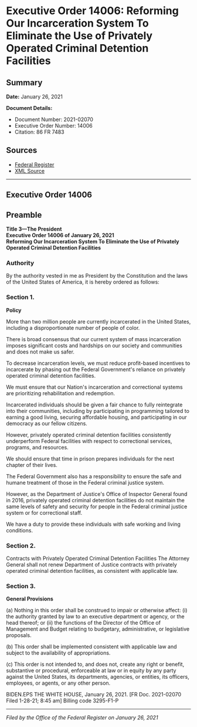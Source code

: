 # Executive Order 14006: Reforming Our Incarceration System To Eliminate the Use of Privately Operated Criminal Detention Facilities

## Summary

**Date:** January 26, 2021

**Document Details:**
- Document Number: 2021-02070
- Executive Order Number: 14006
- Citation: 86 FR 7483

## Sources
- [Federal Register](https://www.federalregister.gov/documents/2021/01/29/2021-02070/reforming-our-incarceration-system-to-eliminate-the-use-of-privately-operated-criminal-detention)
- [XML Source](https://www.federalregister.gov/documents/full_text/xml/2021/01/29/2021-02070.xml)

---

## Executive Order 14006

## Preamble

**Title 3—The President**  
**Executive Order 14006 of January 26, 2021**  
**Reforming Our Incarceration System To Eliminate the Use of Privately Operated Criminal Detention Facilities**

### Authority

By the authority vested in me as President by the Constitution and the laws of the United States of America, it is hereby ordered as follows:
### Section 1.

**Policy**

More than two million people are currently incarcerated in the United States, including a disproportionate number of people of color.

There is broad consensus that our current system of mass incarceration imposes significant costs and hardships on our society and communities and does not make us safer.

To decrease incarceration levels, we must reduce profit-based incentives to incarcerate by phasing out the Federal Government's reliance on privately operated criminal detention facilities.

We must ensure that our Nation's incarceration and correctional systems are prioritizing rehabilitation and redemption.

Incarcerated individuals should be given a fair chance to fully reintegrate into their communities, including by participating in programming tailored to earning a good living, securing affordable housing, and participating in our democracy as our fellow citizens.

However, privately operated criminal detention facilities consistently underperform Federal facilities with respect to correctional services, programs, and resources.

We should ensure that time in prison prepares individuals for the next chapter of their lives.

The Federal Government also has a responsibility to ensure the safe and humane treatment of those in the Federal criminal justice system.

However, as the Department of Justice's Office of Inspector General found in 2016, privately operated criminal detention facilities do not maintain the same levels of safety and security for people in the Federal criminal justice system or for correctional staff.

We have a duty to provide these individuals with safe working and living conditions.
### Section 2.

Contracts with Privately Operated Criminal Detention Facilities
The Attorney General shall not renew Department of Justice contracts with privately operated criminal detention facilities, as consistent with applicable law.
### Section 3.

**General Provisions**

(a) Nothing in this order shall be construed to impair or otherwise affect:
    (i) the authority granted by law to an executive department or agency, or the head thereof; or
    (ii) the functions of the Director of the Office of Management and Budget relating to budgetary, administrative, or legislative proposals.

(b) This order shall be implemented consistent with applicable law and subject to the availability of appropriations.

(c) This order is not intended to, and does not, create any right or benefit, substantive or procedural, enforceable at law or in equity by any party against the United States, its departments, agencies, or entities, its officers, employees, or agents, or any other person.

BIDEN.EPS
THE WHITE HOUSE,
January 26, 2021.
[FR Doc. 2021-02070 
Filed 1-28-21; 8:45 am]
Billing code 3295-F1-P

---

*Filed by the Office of the Federal Register on January 26, 2021*
